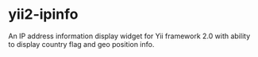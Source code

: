 # yii2-ipinfo

An IP address information display widget for Yii framework 2.0 with ability to display country flag and geo position info.
